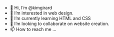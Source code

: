 - 👋 Hi, I’m @kimgirard
- 👀 I’m interested in web design.
- 🌱 I’m currently learning HTML and CSS
- 💞️ I’m looking to collaborate on website creation.
- 📫 How to reach me ...

<!---
kimgirard/kimgirard is a ✨ special ✨ repository because its `README.md` (this file) appears on your GitHub profile.
You can click the Preview link to take a look at your changes.
--->

